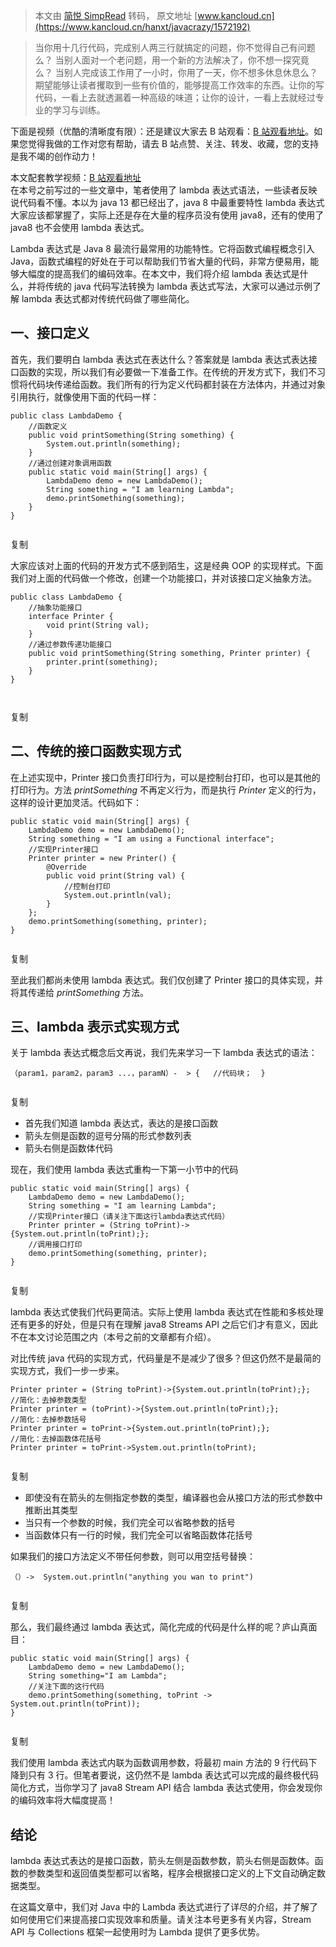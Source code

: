 > 本文由 [简悦 SimpRead](http://ksria.com/simpread/) 转码， 原文地址 [www.kancloud.cn](https://www.kancloud.cn/hanxt/javacrazy/1572192)

> 当你用十几行代码，完成别人两三行就搞定的问题，你不觉得自己有问题么？ 当别人面对一个老问题，用一个新的方法解决了，你不想一探究竟么？ 当别人完成该工作用了一小时，你用了一天，你不想多休息休息么？ 期望能够让读者攫取到一些有价值的，能够提高工作效率的东西。让你的写代码，一看上去就透漏着一种高级的味道；让你的设计，一看上去就经过专业的学习与训练。

下面是视频（优酷的清晰度有限）：还是建议大家去 B 站观看：[B 站观看地址](https://www.bilibili.com/video/BV1sE411P7C1/)。如果您觉得我做的工作对您有帮助，请去 B 站点赞、关注、转发、收藏，您的支持是我不竭的创作动力！

本文配套教学视频：[B 站观看地址](https://www.bilibili.com/video/BV1sE411P7C1/)  
在本号之前写过的一些文章中，笔者使用了 lambda 表达式语法，一些读者反映说代码看不懂。本以为 java 13 都已经出了，java 8 中最重要特性 lambda 表达式大家应该都掌握了，实际上还是存在大量的程序员没有使用 java8，还有的使用了 java8 也不会使用 lambda 表达式。

Lambda 表达式是 Java 8 最流行最常用的功能特性。它将函数式编程概念引入 Java，函数式编程的好处在于可以帮助我们节省大量的代码，非常方便易用，能够大幅度的提高我们的编码效率。在本文中，我们将介绍 lambda 表达式是什么，并将传统的 java 代码写法转换为 lambda 表达式写法，大家可以通过示例了解 lambda 表达式都对传统代码做了哪些简化。

**一、接口定义**
----------

首先，我们要明白 lambda 表达式在表达什么？答案就是 lambda 表达式表达接口函数的实现，所以我们有必要做一下准备工作。在传统的开发方式下，我们不习惯将代码块传递给函数。我们所有的行为定义代码都封装在方法体内，并通过对象引用执行，就像使用下面的代码一样：

```
public class LambdaDemo {
    //函数定义
    public void printSomething(String something) {
        System.out.println(something);
    }
    //通过创建对象调用函数
    public static void main(String[] args) {
        LambdaDemo demo = new LambdaDemo();
        String something = "I am learning Lambda";
        demo.printSomething(something);
    }
}


```

复制

大家应该对上面的代码的开发方式不感到陌生，这是经典 OOP 的实现样式。下面我们对上面的代码做一个修改，创建一个功能接口，并对该接口定义抽象方法。

```
public class LambdaDemo {
    //抽象功能接口
    interface Printer {
        void print(String val);
    }
    //通过参数传递功能接口
    public void printSomething(String something, Printer printer) {
        printer.print(something);
    }
}



```

复制

二、传统的接口函数实现方式
-------------

在上述实现中，Printer 接口负责打印行为，可以是控制台打印，也可以是其他的打印行为。方法 _printSomething_ 不再定义行为，而是执行 _Printer_ 定义的行为，这样的设计更加灵活。代码如下：

```
public static void main(String[] args) {
    LambdaDemo demo = new LambdaDemo();
    String something = "I am using a Functional interface";
    //实现Printer接口
    Printer printer = new Printer() {
        @Override
        public void print(String val) {
            //控制台打印
            System.out.println(val);
        }
    };
    demo.printSomething(something, printer);
}


```

复制

至此我们都尚未使用 lambda 表达式。我们仅创建了 Printer 接口的具体实现，并将其传递给 _printSomething_ 方法。

三、lambda 表示式实现方式
----------------

关于 lambda 表达式概念后文再说，我们先来学习一下 lambda 表达式的语法：

```
（param1，param2，param3 ...，paramN）-  > {   //代码块；  }


```

复制

*   首先我们知道 lambda 表达式，表达的是接口函数
*   箭头左侧是函数的逗号分隔的形式参数列表
*   箭头右侧是函数体代码

现在，我们使用 lambda 表达式重构一下第一小节中的代码

```
public static void main(String[] args) {
    LambdaDemo demo = new LambdaDemo();
    String something = "I am learning Lambda";
    //实现Printer接口（请关注下面这行lambda表达式代码）
    Printer printer = (String toPrint)->{System.out.println(toPrint);};
    //调用接口打印
    demo.printSomething(something, printer);
}


```

复制

lambda 表达式使我们代码更简洁。实际上使用 lambda 表达式在性能和多核处理还有更多的好处，但是只有在理解 java8 Streams API 之后它们才有意义，因此不在本文讨论范围之内（本号之前的文章都有介绍）。

对比传统 java 代码的实现方式，代码量是不是减少了很多？但这仍然不是最简的实现方式，我们一步一步来。

```
Printer printer = (String toPrint)->{System.out.println(toPrint);};
//简化：去掉参数类型
Printer printer = (toPrint)->{System.out.println(toPrint);};
//简化：去掉参数括号
Printer printer = toPrint->{System.out.println(toPrint);};
//简化：去掉函数体花括号
Printer printer = toPrint->System.out.println(toPrint);


```

复制

*   即使没有在箭头的左侧指定参数的类型，编译器也会从接口方法的形式参数中推断出其类型
*   当只有一个参数的时候，我们完全可以省略参数的括号
*   当函数体只有一行的时候，我们完全可以省略函数体花括号

如果我们的接口方法定义不带任何参数，则可以用空括号替换：

```
（）->  System.out.println("anything you wan to print")


```

复制

那么，我们最终通过 lambda 表达式，简化完成的代码是什么样的呢？庐山真面目：

```
public static void main(String[] args) {
    LambdaDemo demo = new LambdaDemo();
    String something="I am Lambda";
    //关注下面的这行代码
    demo.printSomething(something, toPrint -> System.out.println(toPrint));
}


```

复制

我们使用 lambda 表达式内联为函数调用参数，将最初 main 方法的 9 行代码下降到只有 3 行。但笔者要说，这仍然不是 lambda 表达式可以完成的最终极代码简化方式，当你学习了 java8 Stream API 结合 lambda 表达式使用，你会发现你的编码效率将大幅度提高！

**结论**
------

lambda 表达式表达的是接口函数，箭头左侧是函数参数，箭头右侧是函数体。函数的参数类型和返回值类型都可以省略，程序会根据接口定义的上下文自动确定数据类型。

在这篇文章中，我们对 Java 中的 Lambda 表达式进行了详尽的介绍，并了解了如何使用它们来提高接口实现效率和质量。请关注本号更多有关内容，Stream API 与 Collections 框架一起使用时为 Lambda 提供了更多优势。